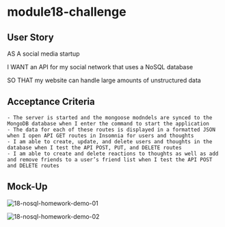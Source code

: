 # module18-challenge

## User Story
AS A social media startup

I WANT an API for my social network that uses a NoSQL database

SO THAT my website can handle large amounts of unstructured data

## Acceptance Criteria
    - The server is started and the mongoose modndels are synced to the MongoDB database when I enter the command to start the application
    - The data for each of these routes is displayed in a formatted JSON when I open API GET routes in Insomnia for users and thoughts
    - I am able to create, update, and delete users and thoughts in the database when I test the API POST, PUT, and DELETE routes
    - I am able to create and delete reactions to thoughts as well as add and remove friends to a user’s friend list when I test the API POST and DELETE routes 

## Mock-Up
![18-nosql-homework-demo-01](https://user-images.githubusercontent.com/115738225/229891096-6ae621f8-b42c-42ae-8b6c-cb8744d9c1cd.gif)

![18-nosql-homework-demo-02](https://user-images.githubusercontent.com/115738225/229891175-1a5145fa-3329-4be3-8250-efaf71475072.gif)

